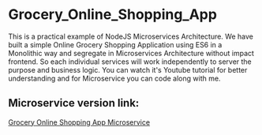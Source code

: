 # Grocery_Online_Shopping_App
This is a practical example of NodeJS Microservices Architecture. We have built a simple Online Grocery Shopping Application using ES6 in a Monolithic way and segregate in Microservices Architecture without impact frontend. So each individual services will work independently to server the purpose and business logic.  You can watch it's Youtube tutorial for better understanding and for Microservice you can code along with me.

## Microservice version link:

[Grocery Online Shopping App Microservice](in.process)
